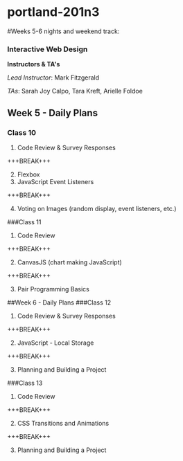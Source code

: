 # portland-201n3
#Weeks 5-6 nights and weekend track:
### Interactive Web Design
**Instructors & TA's**

*Lead Instructor*: Mark Fitzgerald

*TAs*: 
Sarah Joy Calpo,
Tara Kreft,
Arielle Foldoe

## Week 5 - Daily Plans
### Class 10
1. Code Review & Survey Responses

+++BREAK+++

2. Flexbox
3. JavaScript Event Listeners

+++BREAK+++

4. Voting on Images (random display, event listeners, etc.)

###Class 11
1. Code Review

+++BREAK+++

2. CanvasJS (chart making JavaScript)

+++BREAK+++

3. Pair Programming Basics

##Week 6 - Daily Plans
###Class 12
1. Code Review & Survey Responses

+++BREAK+++

2. JavaScript - Local Storage

+++BREAK+++

3. Planning and Building a Project

###Class 13
1. Code Review

+++BREAK+++

2. CSS Transitions and Animations

+++BREAK+++

3. Planning and Building a Project

